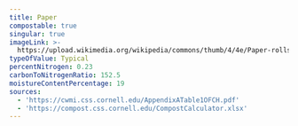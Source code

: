 ```yaml
---
title: Paper
compostable: true
singular: true
imageLink: >-
  https://upload.wikimedia.org/wikipedia/commons/thumb/4/4e/Paper-rolls-in-the-street-during-First-World-War-1914-352128891319.jpg/512px-Paper-rolls-in-the-street-during-First-World-War-1914-352128891319.jpg
typeOfValue: Typical
percentNitrogen: 0.23
carbonToNitrogenRatio: 152.5
moistureContentPercentage: 19
sources:
  - 'https://cwmi.css.cornell.edu/AppendixATable1OFCH.pdf'
  - 'https://compost.css.cornell.edu/CompostCalculator.xlsx'
---
```


